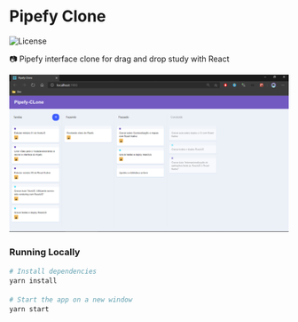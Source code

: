 # Pipefy Clone
<p align="left">
  <img alt="License" src="https://img.shields.io/badge/license-MIT-brightgreen">
</p>

:camera: Pipefy interface clone for drag and drop study with React


![Screenshot 1](pipefy-clone.png)

### Running Locally
```sh
# Install dependencies
yarn install

# Start the app on a new window
yarn start
```
